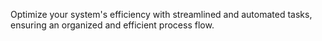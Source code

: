 Optimize your system's efficiency with streamlined and automated tasks, ensuring an organized and efficient process flow.